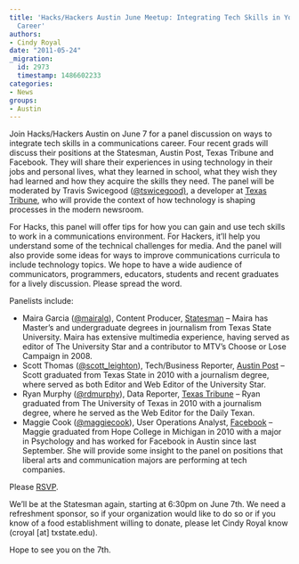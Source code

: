 ```yaml
---
title: 'Hacks/Hackers Austin June Meetup: Integrating Tech Skills in Your Communications
  Career'
authors:
- Cindy Royal
date: "2011-05-24"
_migration:
  id: 2973
  timestamp: 1486602233
categories:
- News
groups:
- Austin
---
```


Join Hacks/Hackers Austin on June 7 for a panel discussion on ways to integrate tech skills in a communications career. Four recent grads will discuss their positions at the Statesman, Austin Post, Texas Tribune and Facebook. They will share their experiences in using technology in their jobs and personal lives, what they learned in school, what they wish they had learned and how they acquire the skills they need. The panel will be moderated by Travis Swicegood ([@tswicegood)][1], a developer at [Texas Tribune][2], who will provide the context of how technology is shaping processes in the modern newsroom.

For Hacks, this panel will offer tips for how you can gain and use tech skills to work in a communications environment. For Hackers, it&#8217;ll help you understand some of the technical challenges for media. And the panel will also provide some ideas for ways to improve communications curricula to include technology topics. We hope to have a wide audience of communicators, programmers, educators, students and recent graduates for a lively discussion. Please spread the word.

Panelists include:

  * Maira Garcia ([@mairalg][3]), Content Producer, [Statesman][4] &#8211; Maira has Master&#8217;s and undergraduate degrees in journalism from Texas State University. Maira has extensive multimedia experience, having served as editor of The University Star and a contributor to MTV&#8217;s Choose or Lose Campaign in 2008.
  * Scott Thomas ([@scott_leighton][5]), Tech/Business Reporter, [Austin Post][6] &#8211; Scott graduated from Texas State in 2010 with a journalism degree, where served as both Editor and Web Editor of the University Star.
  * Ryan Murphy ([@rdmurphy][7]), Data Reporter, [Texas Tribune][2] &#8211; Ryan graduated from The University of Texas in 2010 with a journalism degree, where he served as the Web Editor for the Daily Texan. [][7]
  * Maggie Cook ([@maggiecook][8]), User Operations Analyst, [Facebook][9] &#8211; Maggie graduated from Hope College in Michigan in 2010 with a major in Psychology and has worked for Facebook in Austin since last September. She will provide some insight to the panel on positions that liberal arts and communication majors are performing at tech companies.

Please [RSVP][10].

We&#8217;ll be at the Statesman again, starting at 6:30pm on June 7th. We need a refreshment sponsor, so if your organization would like to do so or if you know of a food establishment willing to donate, please let Cindy Royal know (croyal [at] txstate.edu).

Hope to see you on the 7th.

 [1]: http://twitter.com/tswicegood
 [2]: http://texastribune.org
 [3]: http://twitter.com/mairalg
 [4]: http://statesman.com
 [5]: http://twitter.com/scott_leighton
 [6]: http://austinpost.org
 [7]: http://twitter.com/rdmurphy
 [8]: http://twitter.co/maggiecook
 [9]: http://facebook.com
 [10]: http://meetupaustin.hackshackers.com/events/19536341/